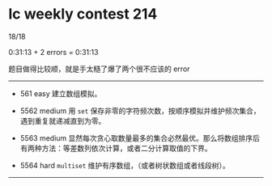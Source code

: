 # lc weekly contest 214

18/18

0:31:13 + 2 errors = 0:31:13

题目做得比较顺，就是手太糙了爆了两个很不应该的 error

------

- 561 easy
    建立数组模拟。

- 5562 medium
    用 `set` 保存非零的字符频次数，按顺序模拟并维护频次集合，遇到重复就递减直到为零。

- 5563 medium
    显然每次贪心取数量最多的集合必然最优。那么将数组排序后有两种方法：等差数列依次计算，或者二分计算取值的下界。

- 5564 hard
    `multiset` 维护有序数组，（或者树状数组或者线段树）。

------